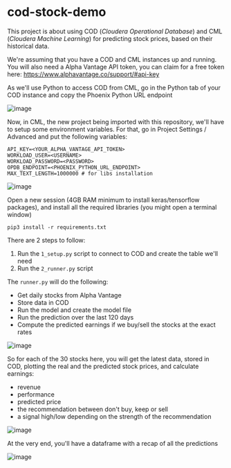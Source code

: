 # cod-stock-demo

This project is about using COD (_Cloudera Operational Database_) and CML (_Cloudera Machine Learning_) for predicting stock prices, based on their historical data.

We're assuming that you have a COD and CML instances up and running. You will also need a Alpha Vantage API token, you can claim for a free token here: https://www.alphavantage.co/support/#api-key

As we'll use Python to access COD from CML, go in the Python tab of your COD instance and copy the Phoenix Python URL endpoint

![image](https://user-images.githubusercontent.com/7782997/164310529-1e94c958-bd08-4a88-a4dd-32615b5d93d0.png)

Now, in CML, the new project being imported with this repository, we'll have to setup some environment variables.
For that, go in Project Settings / Advanced and put the following variables:

```
API_KEY=<YOUR_ALPHA_VANTAGE_API_TOKEN>
WORKLOAD_USER=<USERNAME>
WORKLOAD_PASSWORD=<PASSWORD>
OPDB_ENDPOINT=<PHOENIX_PYTHON_URL_ENDPOINT>
MAX_TEXT_LENGTH=1000000 # for libs installation
```

![image](https://user-images.githubusercontent.com/7782997/164311271-65cd0f1a-9545-4329-9bb6-653651dfe482.png)

Open a new session (4GB RAM minimum to install keras/tensorflow packages), and install all the required libraries (you might open a terminal window)

```
pip3 install -r requirements.txt
```

There are 2 steps to follow: 
1. Run the `1_setup.py` script to connect to COD and create the table we'll need
2. Run the `2_runner.py` script 

The `runner.py` will do the following:
* Get daily stocks from Alpha Vantage
* Store data in COD
* Run the model and create the model file
* Run the prediction over the last 120 days
* Compute the predicted earnings if we buy/sell the stocks at the exact rates

![image](https://user-images.githubusercontent.com/7782997/164312863-8e9c058c-afa3-43ca-8727-dd22928e765e.png)

So for each of the 30 stocks here, you will get the latest data, stored in COD, plotting the real and the predicted stock prices, and calculate earnings: 
* revenue
* performance
* predicted price
* the recommendation between don't buy, keep or sell
* a signal high/low depending on the strength of the recommendation

![image](https://user-images.githubusercontent.com/7782997/164313976-fcf49325-d879-4ca1-8186-619efa9e29bc.png)

At the very end, you'll have a dataframe with a recap of all the predictions

![image](https://user-images.githubusercontent.com/7782997/164314095-788008e2-5391-40af-9b60-9c6bd3c1b6eb.png)

